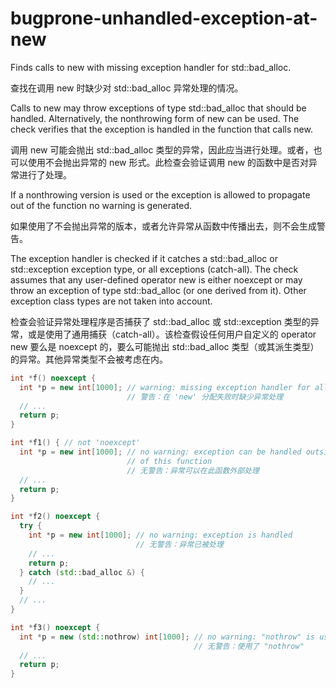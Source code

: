 # bugprone-unhandled-exception-at-new

Finds calls to new with missing exception handler for std::bad_alloc.

查找在调用 new 时缺少对 std::bad_alloc 异常处理的情况。

Calls to new may throw exceptions of type std::bad_alloc that should be handled. Alternatively, the nonthrowing form of new can be used. The check verifies that the exception is handled in the function that calls new.

调用 new 可能会抛出 std::bad_alloc 类型的异常，因此应当进行处理。或者，也可以使用不会抛出异常的 new 形式。此检查会验证调用 new 的函数中是否对异常进行了处理。

If a nonthrowing version is used or the exception is allowed to propagate out of the function no warning is generated.

如果使用了不会抛出异常的版本，或者允许异常从函数中传播出去，则不会生成警告。

The exception handler is checked if it catches a std::bad_alloc or std::exception exception type, or all exceptions (catch-all). The check assumes that any user-defined operator new is either noexcept or may throw an exception of type std::bad_alloc (or one derived from it). Other exception class types are not taken into account.

检查会验证异常处理程序是否捕获了 std::bad_alloc 或 std::exception 类型的异常，或是使用了通用捕获（catch-all）。该检查假设任何用户自定义的 operator new 要么是 noexcept 的，要么可能抛出 std::bad_alloc 类型（或其派生类型）的异常。其他异常类型不会被考虑在内。

```c++
int *f() noexcept {
  int *p = new int[1000]; // warning: missing exception handler for allocation failure at 'new'
                          // 警告：在 'new' 分配失败时缺少异常处理
  // ...
  return p;
}
```

```c++
int *f1() { // not 'noexcept'
  int *p = new int[1000]; // no warning: exception can be handled outside
                          // of this function
                          // 无警告：异常可以在此函数外部处理
  // ...
  return p;
}

int *f2() noexcept {
  try {
    int *p = new int[1000]; // no warning: exception is handled
                            // 无警告：异常已被处理
    // ...
    return p;
  } catch (std::bad_alloc &) {
    // ...
  }
  // ...
}

int *f3() noexcept {
  int *p = new (std::nothrow) int[1000]; // no warning: "nothrow" is used
                                         // 无警告：使用了 "nothrow"
  // ...
  return p;
}
```

